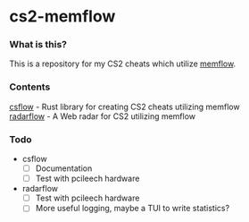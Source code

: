 # cs2-memflow
### What is this?
This is a repository for my CS2 cheats which utilize [memflow](https://github.com/memflow/memflow).

### Contents
[csflow](csflow/README.md) - Rust library for creating CS2 cheats utilizing memflow  
[radarflow](radarflow/README.md) - A Web radar for CS2 utilizing memflow

### Todo
- csflow
    - [ ] Documentation
    - [ ] Test with pcileech hardware
- radarflow
    - [ ] Test with pcileech hardware
    - [ ] More useful logging, maybe a TUI to write statistics?

